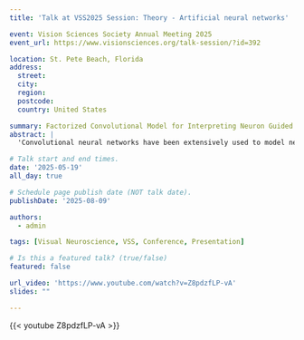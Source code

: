 ```yaml
---
title: 'Talk at VSS2025 Session: Theory - Artificial neural networks'

event: Vision Sciences Society Annual Meeting 2025
event_url: https://www.visionsciences.org/talk-session/?id=392

location: St. Pete Beach, Florida
address:
  street: 
  city: 
  region: 
  postcode: 
  country: United States

summary: Factorized Convolutional Model for Interpreting Neuron Guided Image Synthesis
abstract: |
  'Convolutional neural networks have been extensively used to model neurons in the visual systems of primates and rodents. However, this regression is ill-posed because the number of image-response pairs are often far fewer than the feature regressors. To address this, previous approaches used unsupervised feature reduction (e.g. PCA) and penalized regression (e.g. LASSO). However, these solutions discard the spatial structure of feature, usually leading to non-smooth or non-local weight, harming interpretability. We present a supervised feature reduction method that applies tensor factorization to the covariance between image features and neuronal activations. This factorization generates paired spatial masks and feature vectors, offering clearer insights into which features matter and where they are localized. The method matches the accuracy of penalized regression approaches while providing more precise localization of neuronal receptive fields. To validate our method, we performed closed-loop experiments on neurons recorded from V1, V4, and inferotemporal (IT) cortex in two primates. Using the Evolution paradigm, neurons guided image synthesis through generative networks, and the resulting image-response pairs trained a factorized convolution model. The factor structure in these models allowed further manipulation and ablation study. We shuffled different components in these models as control models and synthesized their maximal activating images. In the same recording session, we presented back these synthesized “optimal” images and measured neuronal responses. Synthesized “optimal” images from the factor model were generally more activating than those from controls; by comparison, we identified the necessary components of the factor model for each neuron. With adversarially trained backbones, we found low-rank, localized read-out weights can synthesize the preferred images as effectively as dense weights, while simplifying the images. In this way, we transformed the dense "black-box" model of a neuron into a part-based model, that was easier to describe and manipulate, helping us understand their natural image tuning.'

# Talk start and end times.
date: '2025-05-19'
all_day: true

# Schedule page publish date (NOT talk date).
publishDate: '2025-08-09'

authors:
  - admin

tags: [Visual Neuroscience, VSS, Conference, Presentation]

# Is this a featured talk? (true/false)
featured: false

url_video: 'https://www.youtube.com/watch?v=Z8pdzfLP-vA'
slides: ""

---
```


{{< youtube Z8pdzfLP-vA >}}